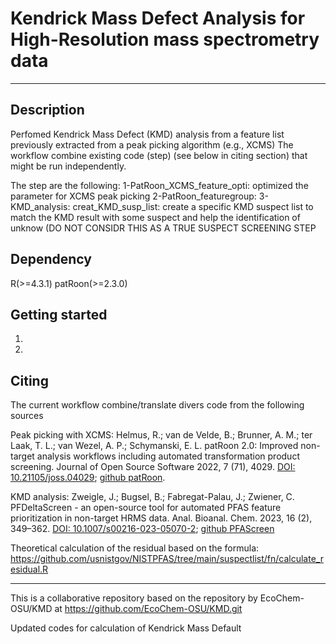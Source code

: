 # Kendrick Mass Defect Analysis for High-Resolution mass spectrometry data
-----------------------------------------------------------------------------------
Description
-----------
Perfomed Kendrick Mass Defect (KMD) analysis from a feature list previously extracted from a peak picking algorithm (e.g., XCMS)
The workflow combine existing code (step) (see below in citing section) that might be run independently.

The step are the following:
1-PatRoon_XCMS_feature_opti: optimized the parameter for XCMS peak picking
2-PatRoon_featuregroup: 
3-KMD_analysis: 
creat_KMD_susp_list: create a specific KMD suspect list to match the KMD result with some suspect and help the identification of unknow (DO NOT CONSIDR THIS AS A TRUE SUSPECT SCREENING STEP


Dependency
----------------
R(>=4.3.1)
patRoon(>=2.3.0)

Getting started
----------------
1.
2.


Citing
------

The current workflow combine/translate divers code from the following sources

Peak picking with XCMS: 
Helmus, R.; van de Velde, B.; Brunner, A. M.; ter Laak, T. L.; van Wezel, A. P.; Schymanski, E. L. patRoon 2.0: Improved non-target analysis workflows including automated transformation product screening. Journal of Open Source Software 2022, 7 (71), 4029. [DOI: 10.21105/joss.04029](https://doi.org/10.21105/joss.04029); [github patRoon](https://github.com/rickhelmus/patRoon).

KMD analysis:
Zweigle, J.; Bugsel, B.; Fabregat-Palau, J.; Zwiener, C. PFDeltaScreen - an open-source tool for automated PFAS feature prioritization in non-target HRMS data. Anal. Bioanal. Chem. 2023, 16 (2), 349–362. [DOI: 10.1007/s00216-023-05070-2](https://doi.org/10.1007/s00216-023-05070-2); [github PFAScreen](https://github.com/JonZwe/PFAScreen/blob/main/KMD_analysis.py)

Theoretical calculation of the residual based on the formula:
https://github.com/usnistgov/NISTPFAS/tree/main/suspectlist/fn/calculate_residual.R

-------------------------------------------------------
This is a collaborative repository based on the repository by EcoChem-OSU/KMD at https://github.com/EcoChem-OSU/KMD.git

Updated codes for calculation of Kendrick Mass Default
